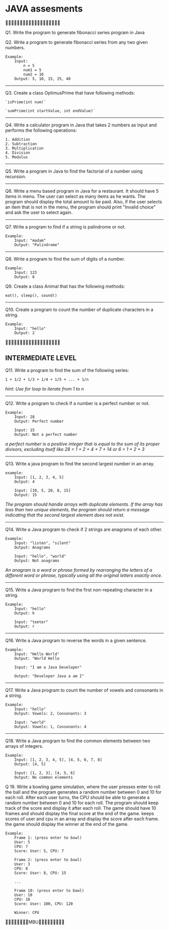 # JAVA assesments

🍵🍵🍵🍵🍵🍵🍵🍵🍵🍵🍵🍵🍵🍵🍵🍵🍵🍵🍵

Q1. Write the program to generate fibonacci series program in Java 

Q2. Write a program to generate fibonacci series from any two given numbers.

```
Example: 
    Input: 
        n = 5
        num1 = 5
        num2 = 10
    Output: 5, 10, 15, 25, 40
```
---
Q3. Create a class OptimusPrime that have following methods:

    `isPrime(int num)`
    
    `sumPrime(int startValue, int endValue)`

---

Q4. Write a calculator program in Java that takes 2 numbers as input and performs the following operations:

    1. Addition
    2. Subtraction
    3. Multiplication
    4. Division
    5. Modulus

---

Q5. Write a program in Java to find the factorial of a number using recursion.

---

Q6. Write a menu based program in Java for a restaurant. It should have 5 items in menu. The user can select as many items as he wants. The program should display the total amount to be paid. Also, if the user selects an item that is not in the menu, the program should print "Invalid choice" and ask the user to select again.

---

Q7. Write a program to find if a string is palindrome or not.

```
Example:
    Input: "madam"
    Output: "Palindrome"
```
---
Q8. Write a program to find the sum of digits of a number.

```
Example:
    Input: 123
    Output: 6
```
Q9. Create a class Animal that has the following methods:

`eat(), sleep(), sound()`

---

Q10. Create a program to count the number of duplicate characters in a string.

```
Example:
    Input: "hello"
    Output: 2
```

🍵🍵🍵🍵🍵🍵🍵🍵🍵🍵🍵🍵🍵🍵🍵🍵🍵🍵🍵
## INTERMEDIATE LEVEL

Q11. Write a program to find the sum of the following series:

    1 + 1/2 + 1/3 + 1/4 + 1/5 + ... + 1/n

_hint: Use for loop to iterate from 1 to n_

---

Q12. Write a program to check if a number is a perfect number or not.

```
Example:
    Input: 28
    Output: Perfect number

    Input: 15
    Output: Not a perfect number
```
_a perfect number is a positive integer that is equal to the sum of its proper divisors, excluding itself like 28 = 1 + 2 + 4 + 7 + 14 or 6 = 1 + 2 + 3_

---

Q13. Write a java program to find the second largest number in an array.

```
example:
    Input: [1, 2, 3, 4, 5]
    Output: 4

    Input: [10, 5, 20, 8, 15]
    Output: 15
```
_The program should handle arrays with duplicate elements.
If the array has less than two unique elements, the program should return a message indicating that the second largest element does not exist._

---

Q14. Write a Java program to check if 2 strings are anagrams of each other.

```
Example:
    Input: "listen", "silent"
    Output: Anagrams

    Input: "hello", "world"
    Output: Not anagrams
```
_An anagram is a word or phrase formed by rearranging the letters of a different word or phrase, typically using all the original letters exactly once._

---

Q15. Write a Java program to find the first non-repeating character in a string.
    
```
Example:
    Input: "hello"
    Output: h

    Input: "teeter"
    Output: r
```
---

Q16. Write a Java program to reverse the words in a given sentence.
```
Example:
    Input: "Hello World"
    Output: "World Hello

    Input: "I am a Java Developer"

    Output: "Developer Java a am I"
```
---

Q17. Write a Java program to count the number of vowels and consonants in a string.

```
Example:
    Input: "hello"
    Output: Vowels: 2, Consonants: 3

    Input: "world"
    Output: Vowels: 1, Consonants: 4
```

---

Q18. Write a Java program to find the common elements between two arrays of integers.

```
Example:
    Input: [1, 2, 3, 4, 5], [4, 5, 6, 7, 8]
    Output: [4, 5]

    Input: [1, 2, 3], [4, 5, 6]
    Output: No common elements
```

Q 19. Write a bowling game simulation, where the user presses enter to roll the ball and the program generates a random number between 0 and 10 for each roll. 
After each user turns, the CPU should be able to generate a random number between 0 and 10 for each roll. 
The program should keep track of the score and display it after each roll. 
The game should have 10 frames and should display the final score at the end of the game.
keeps scores of user and cpu in an array and display the score after each frame.
the game should display the winner at the end of the game.

```
Example:
    Frame 1: (press enter to bowl)
    User: 5
    CPU: 7
    Score: User: 5, CPU: 7

    Frame 2: (press enter to bowl)
    User: 3
    CPU: 8
    Score: User: 8, CPU: 15

    ...
    
    Frame 10: (press enter to bowl)
    User: 10
    CPU: 10
    Score: User: 100, CPU: 120

    Winner: CPU
```



🍵🍵🍵🍵🍵🍵🍵🍵MBU🍵🍵🍵🍵🍵🍵🍵🍵🍵
